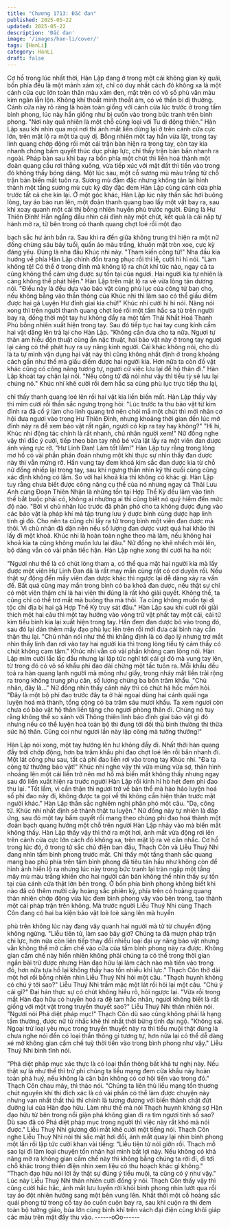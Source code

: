 ```yaml
---
title: "Chương 1713: Đắc đan"
published: 2025-05-22
updated: 2025-05-22
description: 'Đắc đan'
image: '/images/han-li/cover/'
tags: [HanLi]
category: HanLi
draft: false
---
```


Cơ hồ trong lúc nhất thời, Hàn Lập đang ở trong một cái không
gian kỳ quái, bốn phía đều là một mảnh xám xịt, chỉ có duy nhất
cách đó không xa là một cánh cửa cực lớn toàn thân màu xám
đen, mặt trên có vô số phù văn màu kim ngân lẫn lộn. Không khí
thoắt minh thoắt ám, có vẻ thần bí dị thường.
Cánh cửa này rõ ràng là hoàn toàn giống với cánh cửa lúc trước
ở trong tấm bình phong, lúc này hắn giống như bị cuốn vào trong
bức tranh trên bình phong.
"Nơi này quả nhiên là một chỗ cùng loại với Tu di động thiên."
Hàn Lập sau khi nhìn qua mọi nơi thì ánh mắt liền dừng lại ở trên
cánh cửa cực lớn, trên mặt lộ ra một tia quỷ dị. Bỗng nhiên một
tay hắn vừa lật, trong tay linh quang chớp động rồi một cái trận
bàn hiện ra trong tay, còn tay kia nhanh chóng bấm quyết thúc
dục pháp lực, chỉ thấy trận bàn bắn nhanh ra ngoài.
Pháp bàn sau khi bay ra bốn phía một chút thì liền hoá thành một
đoàn quang cầu rơi thẳng xuống, vừa tiếp xúc với mặt đất thì tiến
vào trong đó không thấy bóng dáng. Một lúc sau, một cỗ sương
mù màu trắng từ chỗ trận bàn biến mất tuôn ra. Sương mù đậm
đặc nhưng không tán lại hình thành một tầng sương mù cực kỳ
dày đặc đem Hàn Lập cùng cánh cửa phía trước tất cả che kín
lại.
Ở một góc khác, Hàn Lập lúc này thần sắc hơi buông lỏng, tay áo
bào run lên, một đoàn thanh quang bao lấy một vật bay ra, sau
khi xoay quanh một cái thì bỗng nhiên huyền phù trước người.
Đúng là Hư Thiên Đỉnh!
Hắn ngẩng đầu nhìn cái đỉnh này một chút, kết quả là cái nắp tự
hành mở ra, từ bên trong có thanh quang chợt loé rồi một đạo

bạch sắc hư ảnh bắn ra. Sau khi ra đến giữa không trung thì hiện
ra một nữ đồng chừng sáu bảy tuổi, quần áo màu trắng, khuôn
mặt tròn xoe, cực kỳ đáng yêu. Đúng là nha đầu Khúc nhi này.
"Tham kiến công tử!"
Nha đầu kia hướng về phía Hàn Lập chỉnh đốn trang phục rồi thi
lễ, cười hì hì nói.
"Làm không tệ! Có thể ở trong đỉnh mà không lộ ra chút khí tức
nào, ngay cả ta cũng không thể cảm ứng được sự tồn tại của
ngươi. Hai người kia tự nhiên là càng không thể phát hiện."
Hàn Lập trên mặt lộ ra vẻ vừa lòng tán dương nói.
"Điều này là đều dựa vào bảo vật cùng phù lục của công tử ban
cho, nếu không bằng vào thần thông của Khúc nhi thì làm sao có
thể giấu diếm được hai gã Luyện Hư đỉnh giai kia chứ!"
Khúc nhi cười hi hi nói.
Nàng nói xong thì trên người thanh quang chợt loé rồi một tấm
hắc sa từ trên người bay ra, đồng thời một tay hư không đẩy ra
một tấm Thái Nhất Hoá Thanh Phù bỗng nhiên xuất hiện trong
tay. Sau đó tiếp tục hai tay cung kính cầm hai vật dâng lên trả lại
cho Hàn Lập.
"Không cần đưa cho ta nữa. Ngươi tự thân am hiểu độn thuật
cùng ẩn nặc thuật, hai bảo vật này ở trong tay ngươi lại càng có
thể phát huy ra uy năng kinh người. Cái khác không nói, cho dù là
ta tự mình vận dụng hai vật này thì cũng không nhất định ở trong
khoảng cách gần như thế mà giấu diếm được hai người kia. Hơn
nữa ta còn đồ vật khác cũng có công năng tương tự, ngươi cứ
việc lưu lại để hộ thân đi."
Hàn Lập khoát tay chặn lại nói.
"Nếu công tử đã nói như vậy thì tiểu tỳ sẽ lưu lại chúng nó."
Khúc nhí khẽ cười rồi đem hắc sa cùng phù lục trực tiếp thu lại,

chỉ thấy thanh quang loé lên rồi hai vật kia liền biến mất.
Hàn Lập thấy vậy thì mỉm cười rồi thần sắc ngưng trọng hỏi:
"Lúc trước ta thu bảo vật từ kim đỉnh ra đã cố ý làm cho linh
quang trở nên chói mắ một chút thì mới nhân cơ hội đưa ngươi
vào trong Hư Thiên Đỉnh, nhưng khoảng thời gian đến lúc mở đỉnh
này ra để xem bảo vật rất ngắn, ngươi có kịp ra tay hay không?"
"Hì hì, Khúc nhi động tác chính là rất nhanh, chủ nhân người
xem!"
Nữ đồng nghe vậy thì đắc ý cười, tiếp theo bàn tay nhỏ bé vừa lật
lấy ra một viên đan dược ánh vàng rực rỡ.
"Hư Linh Đan! Làm tốt lắm!"
Hàn Lập tuy rằng trong lòng mơ hồ có vài phần phán đoán nhưng
một khi thực sự nhìn thấy đan dược này thì vẫn mừng rỡ. Hắn
vung tay đem khoả kim sắc đan dược kia từ chỗ nữ đồng nhiếp
lại trong tay, sau khi ngưng thần nhìn kỹ thì cuối cùng cũng xác
định không có lầm. So với hai khoả kia thì không có khác gì.
Hàn Lập tuy rằng chưa biết được công năng cụ thể của nó nhưng
ngay cả Thải Lưu Anh cùng Đoạn Thiên Nhận là những tồn tại
Hợp Thể Kỳ đều lâm vào tình thế bắt buộc phải có, không ai
nhường ai thì cũng biết nó quý hiếm đến mức độ nào.
"Bởi vì chủ nhân lúc trước đã phân phó cho ta không được đụng
vào các bảo vật là pháp khí mà tập trung lưu ý dược bình cùng
dược hạp linh tinh gì đó. Cho nên ta cũng chỉ lấy ra từ trong bình
một viên đan dược mà thôi. Vì chủ nhân đã dặn nên nếu số lượng
đan dược vượt quá hai khảo thì lấy đi một khoả. Khúc nhi là hoàn
toàn nghe theo mà làm, nếu không hai khoả kia ta cũng không
muốn lưu lại đâu."
Nữ đồng nọ khẽ nhếch môi lên, bộ dáng vẫn có vài phần tiếc hận.
Hàn Lập nghe xong thì cười ha ha nói:

"Ngươi như thế là có chút lòng tham a, có thể qua mặt hai người
kia mà lấy được một viên Hư Linh Đan đã là rất may mắn cùng rất
có cơ duyên rồi. Nếu thật sự động đến mấy viên đan dược khác
thì ngược lại dễ dàng xảy ra vấn đề. Bất quá cũng may mắn trong
bình có ba khoả đan dược, nếu thật sự chỉ có một viên thậm chí là
hai viên thì đúng là rất khó giải quyết. Không thể, ta cũng chỉ có
thể trơ mắt mà buông tha mà thôi. Ta cũng không muốn tại dị tộc
chi địa bị hai gã Hợp Thể Kỳ truy sát đâu."
Hàn Lập sau khi cười rồi giải thích một hai câu thì một tay hướng
vào vòng trữ vật phất tay một cái, cái tử kim tiểu bình kia lại xuất
hiện trong tay.
Hắn đem đan dược bỏ vào trong đó, sau đó lại dán thêm mấy đạo
phù lục lên trên rồi mới đưa cái bình này cẩn thận thu lại.
"Chủ nhân nói như thế thì khẳng định là có đạo lý nhưng trơ mắt
nhìn thấy linh đan rơi vào tay hai người kia thì trong lòng tiểu tỳ
cảm thấy có chút không cam tâm."
Khúc nhi vẫn có vài phần không cam lòng nói.
Hàn Lập mỉm cười lắc lắc đầu nhưng lại lập tức nghĩ tới cái gì đó
mà vung tay lên, từ trong đó có vô số khẩu phi đao dài chừng một
tấc tuôn ra. Mỗi khẩu đều toả ra hàn quang lạnh người mà mỏng
như giấy, trong nháy mắt liền trải rộng ra trong không trung phụ
cân, số lượng chừng ba bốn trăm khẩu.
"Chủ nhân, đây là..."
Nữ đồng nhìn thấy cảnh này thì có chút há hốc mồm hỏi.
"Đây là một bộ phi đao trước đây ta ở hải ngoại dùng hai cánh
quái nga luyện hoá mà thành, tổng cộng có ba trăm sáu mươi
khẩu. Ta xem ngươi còn chưa có bảo vật hộ thân liền tặng cho
ngươi phòng thân đi. Chúng nó tuy rằng không thể so sánh với
Thông thiên linh bảo đỉnh giai bảo vật gì đó nhưng nếu có thể
luyện hoá toàn bộ thì đụng tới đối thủ bình thường thì thừa sức hộ
thân. Cũng coi như ngươi lần này lập công mà tưởng thưởng!"

Hàn Lập nói xong, một tay hướng lên hư không đẩy đi.
Nhất thời hàn quang đầy trời chớp động, hơn ba trăm khẩu phi
đao chợt loé lên rồi bắn nhanh đi. Một lát công phu sau, tất cả phi
đao liền rơi vào trong tay Khúc nhi.
"Đa tạ công tử thưởng bảo vật!"
Khúc nhi nghe vậy thì vừa mừng vừa sợ, thân hình nhoáng lên
một cái liền trở nên mơ hồ mà biến mất không thấy nhưng ngay
sau đó liền xuất hiện ra trước người Hàn Lập rồi kinh hỉ hò hét
đem phi đao thu lại.
"Tốt lắm, vì cẩn thận thì ngươi trở về bản thể mà hảo hảo luyện
hoá số phi đao này đi, không được ta gọi về thì không cần hiện
thân trước mặt người khác."
Hàn Lập thần sắc nghiêm nghị phân phó một câu.
"Dạ, công tử. Khúc nhi nhất định sẽ thành thật tu luyện."
Nữ đồng này tự nhiên là đáp ứng, sau đó một tay bấm quyết rồi
mang theo chúng phi đao hoá thành một đoàn bạch quang hướng
một chỗ trên người Hàn Lập nhảy vào mà biến mất không thấy.
Hàn Lập thấy vậy thì thở ra một hơi, ánh mắt vừa động rơi lên
trên cánh cửa cực lớn cách đó không xa, trên mặt lộ ra vẻ cân
nhắc. Cơ hồ trong lúc đó, ở trong tử sắc chủ điện ban đầu, Thạch
Côn và Liễu Thuý Nhi đang nhìn tấm bình phong trước mắt. Chỉ
thấy một tầng thanh sắc quang mang bao phủ phía trên tấm bình
phong đã tiêu tán hầu như không còn để hình ảnh hiển lộ ra
nhưng lúc này trong bức tranh lại tràn ngập một tầng mây mù
màu trắng khiến cho hai người căn bản không thể nhìn thấy sự
tồn tại của cánh cửa thật lớn bên trong.
Ở bốn phía bình phong không biết khi nào đã có thêm mười cây
hoàng sắc phiên kỳ, phía trên có hoàng quang thản nhiên chớp
động vừa lúc đem bình phong vây vào bên trong, tạo thành một
cái pháp trận trên không. Mà trước người Liễu Thuý Nhi cùng
Thạch Côn đang có hai ba kiện bảo vật loè loè sáng lên mà huyền

phù trên không lúc này đang vây quanh hai người mà từ từ
chuyển động không ngừng.
"Liễu tiên tử, làm sao bây giờ? Chúng ta đã mượn pháp trận chi
lực, hơn nữa còn liên tiếp thay đổi nhiều loại đại uy năng bảo vật
nhưng vẫn không thể mở cấm chế vào cửa của tấm bình phong
này ra được. Không gian cấm chế này hiển nhiên không phải
chúng ta có thể trong thời gian ngắn bài trừ được nhưng Hàn đạo
hữu lại làm cách nào mà tiến vào trong đó, hơn nữa tựa hồ lại
không thấy hao tổn nhiều khí lực."
Thạch Côn thở dài một hơi rồi bỗng nhiên nhìn Liễu Thuý Nhi hỏi
một câu.
"Thạch huynh không có chú ý tới sao?"
Liễu Thuý Nhi trầm mặc một lát rồi hỏi lại một câu.
"Chú ý cái gì?"
Đại hán thực sự có chút không hiểu rõ, hỏi ngược lại.
"Vừa rồi trong mắt Hàn đạo hữu có huyễn hoá ra đệ tam hắc
nhãn, ngươi không biết là rất giống với một vật trong truyền thuyết
sao?"
Liễu Thuý Nhi thản nhiên nói.
"Ngươi nói Phá diệt pháp mục!"
Thạch Côn dù sao cũng không phải là hạng tầm thường, được nữ
tử nhắc khẽ thì nhất thời bừng tỉnh đại ngộ.
"Không sai. Ngoại trừ loại yêu mục trong truyền thuyết này ra thì
tiểu muội thật đúng là chưa nghe nói đến có loại thần thông gì
tương tự, hơn nữa lại có thể dễ dàng xé mở không gian cấm chế
tuỳ thời tiến vào trong bình phong như vậy."
Liễu Thuý Nhi bình tĩnh nói.

"Phá diệt pháp mục xác thực là có loại thần thông bất khả tư nghị
này. Nếu thật sự là như thế thì trừ phi chúng ta liều mạng đem
cửa khẩu này hoàn toàn phá huỷ, nếu không là căn bản không có
cơ hội tiến vào trong đó."
Thạch Côn chau mày, thì thào nói.
"Chúng ta liên thủ liều mạng tổn thương chút nguyên khí thì đích
xác là có vài phần có thể làm được chuyện này nhưng vạn nhất
thất thủ thì chính là tương đương với biến thành chặt đứt đường
lui của Hàn đạo hữu. Làm như thế mà nói Thạch huynh không sợ
Hàn đạo hữu từ bên trong nổi giận phá không gian đi ra tìm ngươi
tính sổ sao? Dù sao đã có Phá diệt pháp mục trong người thì việc
này rất khó mà nói được."
Liễu Thuý Nhi giương đôi mắt khẽ cười một tiếng nói.
Thạch Côn nghe Liễu Thuý Nhi nói thì sắc mặt hơi đổi, ánh mắt
quay lại nhìn bình phong một lần rồi lập tức cười khan vài tiếng:
"Liễu tiên tử nói giỡn rồi. Thạch mỗ sao lại đi làm loại chuyện tổn
nhân hại mình bất lợi này. Nếu không có khả năng mở ra không
gian cấm chế này thì không bằng chúng ta rời đi, đi tới chỗ khác
trong thiên điện nhìn xem liệu có thu hoạch khác gì không."
"Thạch đạo hữu nói lời ấy thật sự đúng ý tiểu muội, ta cũng có ý
như vậy."
Lúc này Liễu Thuý Nhi thản nhiên cười đồng ý nói. Thạch Côn
thấy vậy thì cũng cười hắc hắc, ánh mắt lưu luyến rời khỏi bình
phong nhìn lướt qua rồi tay áo đột nhiên hướng sang một bên
vung lên.
Nhất thời một cỗ hoàng sắc quái phong từ trong cổ tay áo cuồn
cuộn bay ra, sau khi cuộn ra thì đem toàn bộ tường giáo, búa lớn
cùng binh khí trên vách đại điện cùng khôi giáp các màu trên mặt
đấy thu vào.
------oOo------
